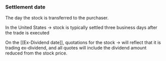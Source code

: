 ### Settlement date 

The day the stock is transferred to the purchaser.

  
In the United States
	-> stock is typically settled three business days after the trade is executed

On the [[Ex-Dividend date]], quotations for the stock
	-> will reflect that it is trading ex-dividend, and all quotes will include the dividend amount reduced from the stock price.